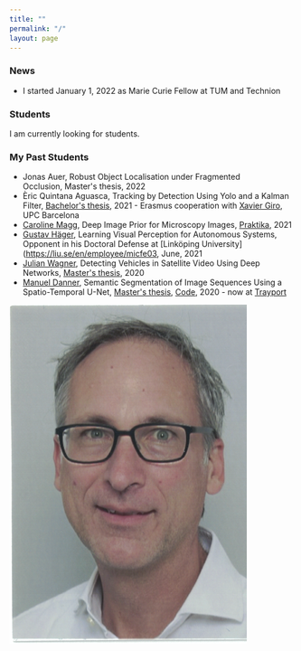 ```yaml
---
title: ""
permalink: "/"
layout: page
---
```


### News
* I started January 1, 2022 as Marie Curie Fellow at TUM and Technion

### Students
I am currently looking for students.

### My Past Students
* Jonas Auer, Robust Object Localisation under Fragmented Occlusion, Master's thesis, 2022
* Èric Quintana Aguasca, Tracking by Detection Using Yolo and a Kalman Filter, [Bachelor's thesis](https://upcommons.upc.edu/bitstream/handle/2117/357892/Final_Thesis_TrackingByDetection_Quintana_Aguasca.pdf?sequence=2&isAllowed=y), 2021 - Erasmus cooperation with [Xavier Giro](https://imatge.upc.edu/web/people/xavier-giro), UPC Barcelona
* [Caroline Magg](https://www.linkedin.com/in/caroline-magg-7288ba210/), Deep Image Prior for Microscopy Images, [Praktika](https://cvl.tuwien.ac.at/wp-content/uploads/2021/06/DIP_Project_CarolineMagg_red.pdf), 2021
* [Gustav Häger](https://www.linkedin.com/in/gustav-häger-25a22941/?originalSubdomain=se), Learning Visual Perception for Autonomous Systems, Opponent in his Doctoral Defense at [Linköping University](https://liu.se/en/employee/micfe03, June, 2021
* [Julian Wagner](https://www.linkedin.com/in/julian-wagner-68b637127/), Detecting Vehicles in Satellite Video Using Deep Networks, [Master's thesis](https://repositum.tuwien.at/bitstream/20.500.12708/16185/2/Wagner%20Julian%20-%202020%20-%20Detecting%20Moving%20Vehicles%20in%20Satellite%20Videos%20Using%20Deep...pdf), 2020
* [Manuel Danner](https://www.linkedin.com/in/manuel-danner), Semantic Segmentation of Image Sequences Using a Spatio-Temporal U-Net, [Master's thesis](https://repositum.tuwien.at/bitstream/20.500.12708/15636/2/Danner%20Manuel%20-%202020%20-%20Semantic%20Segmentation%20of%20Image%20Sequences%20Using%20a...pdf), [Code](https://github.com/Mastercorp/SiamU-Net), 2020 - now at [Trayport](https://www.trayport.com)


![me](passfoto_pflugfelder.png)
